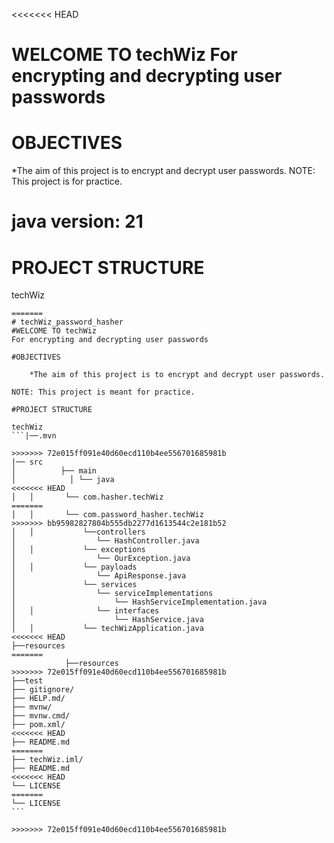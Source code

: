 <<<<<<< HEAD


# WELCOME TO techWiz For encrypting and decrypting user passwords

# OBJECTIVES

*The aim of this project is to encrypt and decrypt user passwords.
NOTE: This project is for practice.

# java version: 21

# PROJECT STRUCTURE

techWiz

````
=======
# techWiz_password_hasher
#WELCOME TO techWiz
For encrypting and decrypting user passwords

#OBJECTIVES

    *The aim of this project is to encrypt and decrypt user passwords.

NOTE: This project is meant for practice.

#PROJECT STRUCTURE

techWiz
```|──.mvn

>>>>>>> 72e015ff091e40d60ecd110b4ee556701685981b
|── src
│          ├── main
│            │ └── java
<<<<<<< HEAD
│   │       └── com.hasher.techWiz
=======
│   │       └── com.password_hasher.techWiz
>>>>>>> bb95982827804b555db2277d1613544c2e181b52
│   │           └──controllers
│                  └── HashController.java
│   │           └── exceptions
│                  └── OurException.java
│   │           └── payloads
│                  └── ApiResponse.java
│               └── services
│                  └── serviceImplementations
│                      └── HashServiceImplementation.java
│   │              └── interfaces
│                      └── HashService.java
│   │           └── techWizApplication.java
<<<<<<< HEAD
├──resources
=======
            ├──resources
>>>>>>> 72e015ff091e40d60ecd110b4ee556701685981b
├──test
├── gitignore/
├── HELP.md/
├── mvnw/
├── mvnw.cmd/
├── pom.xml/
<<<<<<< HEAD
├── README.md
=======
├── techWiz.iml/
├── README.md
<<<<<<< HEAD
└── LICENSE
=======
└── LICENSE
```

>>>>>>> 72e015ff091e40d60ecd110b4ee556701685981b
